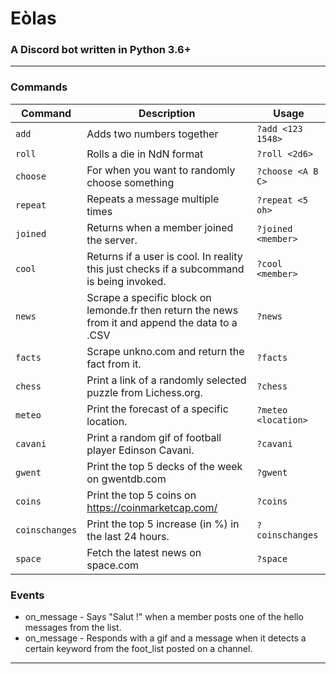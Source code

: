 # Eòlas

### A Discord bot written in Python 3.6+
___
### Commands

|Command|Description|Usage|
|---|---|---|
|`add`|Adds two numbers together|`?add <123 1548>`|
|`roll`|Rolls a die in NdN format|`?roll <2d6>`|
| `choose` | For when you want to randomly choose something | `?choose <A B C>` |
| `repeat` | Repeats a message multiple times | `?repeat <5 oh>` |
| `joined` | Returns when a member joined the server. | `?joined <member>` |
| `cool` | Returns if a user is cool. In reality this just checks if a subcommand is being invoked. | `?cool <member>` |
| `news` | Scrape a specific block on lemonde.fr then return the news from it and append the data to a .CSV | `?news` |
| `facts` | Scrape unkno.com and return the fact from it. | `?facts` |
| `chess` | Print a link of a randomly selected puzzle from Lichess.org. | `?chess` |
| `meteo` | Print the forecast of a specific location. | `?meteo <location>` |
| `cavani` | Print a random gif of football player Edinson Cavani. | `?cavani` |
| `gwent` | Print the top 5 decks of the week on gwentdb.com | `?gwent` |
| `coins` | Print the top 5 coins on https://coinmarketcap.com/ | `?coins` |
| `coinschanges` | Print the top 5 increase (in %) in the last 24 hours. | `?coinschanges` |
| `space` | Fetch the latest news on space.com | `?space` |

 ### Events
 
 * on_message - Says "Salut !" when a member posts one of the hello messages from the list.
 * on_message - Responds with a gif and a message when it detects a certain keyword from the foot_list posted on a channel.

___
